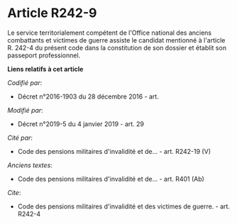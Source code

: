 # Article R242-9

Le service territorialement compétent de l'Office national des anciens combattants et victimes de guerre assiste le candidat
mentionné à l'article R. 242-4 du présent code dans la constitution de son dossier et établit son passeport professionnel.

**Liens relatifs à cet article**

_Codifié par_:

  - Décret n°2016-1903 du 28 décembre 2016 - art.

_Modifié par_:

  - Décret n°2019-5 du 4 janvier 2019 - art. 29

_Cité par_:

  - Code des pensions militaires d'invalidité et de... - art. R242-19 (V)

_Anciens textes_:

  - Code des pensions militaires d'invalidité et de... - art. R401 (Ab)

_Cite_:

  - Code des pensions militaires d'invalidité et des victimes de guerre. - art. R242-4
